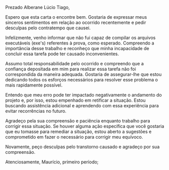 Prezado Alberane Lúcio Tiago,

Espero que esta carta o encontre bem. Gostaria de expressar meus sinceros sentimentos em relação ao ocorrido recentemente e pedir desculpas pelo contratempo que causei.

Infelizmente, venho informar que não fui capaz de compilar os arquivos executáveis (exe's) referentes à prova, como esperado. Compreendo a importância desse trabalho e reconheço que minha incapacidade de concluir essa tarefa pode ter causado inconvenientes.

Assumo total responsabilidade pelo ocorrido e compreendo que a confiança depositada em mim para realizar essa tarefa não foi correspondida da maneira adequada. Gostaria de assegurar-lhe que estou dedicando todos os esforços necessários para resolver esse problema o mais rapidamente possível.

Entendo que meu erro pode ter impactado negativamente o andamento do projeto e, por isso, estou empenhado em retificar a situação. Estou buscando assistência adicional e aprendendo com essa experiência para evitar recorrências no futuro.

Agradeço pela sua compreensão e paciência enquanto trabalho para corrigir essa situação. Se houver alguma ação específica que você gostaria que eu tomasse para remediar a situação, estou aberto a sugestões e comprometido em fazer o necessário para corrigir meu equívoco.

Novamente, peço desculpas pelo transtorno causado e agradeço por sua compreensão.

Atenciosamente,
Maurício, primeiro período;
